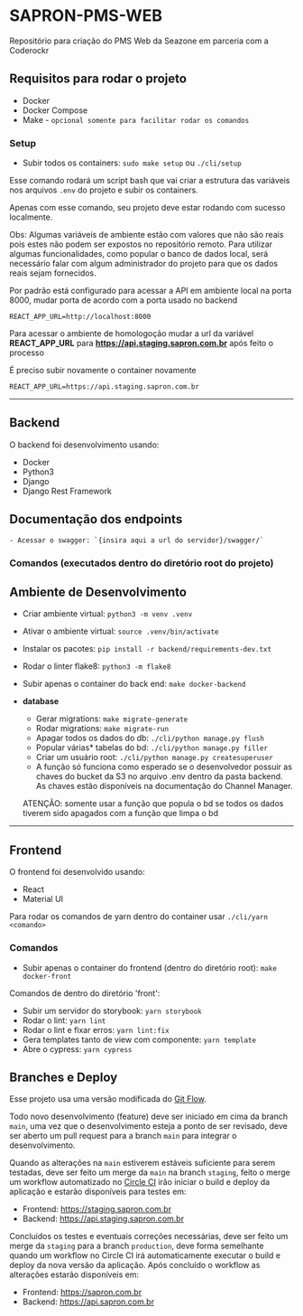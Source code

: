 # SAPRON-PMS-WEB
Repositório para criação do PMS Web da Seazone em parceria com a Coderockr

## Requisitos para rodar o projeto

- Docker
- Docker Compose
- Make - `opcional somente para facilitar rodar os comandos`

### Setup

- Subir todos os containers: `sudo make setup` ou `./cli/setup`

Esse comando rodará um script bash que vai criar a estrutura das variáveis nos arquivos `.env` do projeto e subir os containers.

Apenas com esse comando, seu projeto deve estar rodando com sucesso localmente.

Obs: Algumas variáveis de ambiente estão com valores que não são reais pois estes não podem ser expostos no repositório remoto.
Para utilizar algumas funcionalidades, como popular o banco de dados local, será necessário falar com algum administrador do projeto para que
os dados reais sejam fornecidos.

Por padrão está configurado para acessar a API em ambiente local na porta 8000, mudar 
porta de acordo com a porta usado no backend

``` enviroment
REACT_APP_URL=http://localhost:8000
```

Para acessar o ambiente de homologoção mudar a url da variável **REACT_APP_URL**
para **https://api.staging.sapron.com.br** após feito o processo

É preciso subir novamente o container novamente
``` enviroment
REACT_APP_URL=https://api.staging.sapron.com.br
```

___________
## Backend

O backend foi desenvolvimento usando:

- Docker
- Python3
- Django
- Django Rest Framework

## Documentação dos endpoints
    - Acessar o swagger: `{insira aqui a url do servidor}/swagger/`

### Comandos (executados dentro do diretório root do projeto)
## Ambiente de Desenvolvimento
- Criar ambiente virtual: `python3 -m venv .venv`
- Ativar o ambiente virtual: `source .venv/bin/activate`
- Instalar os pacotes: `pip install -r backend/requirements-dev.txt`
- Rodar o linter flake8: `python3 -m flake8`
- Subir apenas o container do back end: `make docker-backend`

- **database**
    - Gerar migrations: `make migrate-generate`
    - Rodar migrations: `make migrate-run`
    - Apagar todos os dados do db: `./cli/python manage.py flush`
    - Popular várias* tabelas do bd: `./cli/python manage.py filler`
    - Criar um usuário root: `./cli/python manage.py createsuperuser`

    * A função só funciona como esperado se o desenvolvedor possuir as chaves do bucket da S3 no arquivo .env dentro da pasta backend. As chaves estão disponíveis na documentação do Channel Manager.
    
    ATENÇÃO: somente usar a função que popula o bd se todos os dados tiverem sido apagados com a função que limpa o bd
___________
## Frontend
O frontend foi desenvolvido usando:

- React
- Material UI

Para rodar os comandos de yarn dentro do container usar `./cli/yarn <comando>`

### Comandos
- Subir apenas o container do frontend (dentro do diretório root): `make docker-front`

Comandos de dentro do diretório 'front':

- Subir um servidor do storybook: `yarn storybook`
- Rodar o lint: `yarn lint`
- Rodar o lint e fixar erros: `yarn lint:fix`
- Gera templates tanto de view com componente: `yarn template`
- Abre o cypress: `yarn cypress`

## Branches e Deploy

Esse projeto usa uma versão modificada do [Git Flow](https://www.atlassian.com/br/git/tutorials/comparing-workflows/gitflow-workflow).

Todo novo desenvolvimento (feature) deve ser iniciado em cima da branch `main`, uma vez que o desenvolvimento esteja a ponto de ser revisado, deve ser aberto um pull request para a branch `main` para integrar o desenvolvimento.

Quando as alterações na `main` estiverem estáveis suficiente para serem testadas, deve ser feito um merge da `main` na branch `staging`, feito o merge um workflow automatizado no [Circle CI](https://app.circleci.com/pipelines/github/cabfersp/sapron-pms-web) irão iniciar o build e deploy da aplicação e estarão disponíveis para testes em:

* Frontend: https://staging.sapron.com.br
* Backend: https://api.staging.sapron.com.br

Concluídos os testes e eventuais correções necessárias, deve ser feito um merge da `staging` para a branch `production`, deve forma semelhante quando um workflow no Circle CI irá automaticamente executar o build e deploy da nova versão da aplicação. Após concluído o workflow as alterações estarão disponíveis em:

* Frontend: https://sapron.com.br
* Backend: https://api.sapron.com.br
